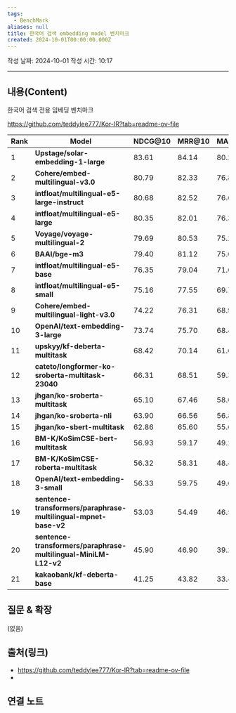 ```yaml
---
tags:
  - BenchMark
aliases: null
title: 한국어 검색 embedding model 벤치마크
created: 2024-10-01T00:00:00.000Z
---
```

작성 날짜: 2024-10-01
작성 시간: 10:17


----
## 내용(Content)

한국어 검색 전용 임베딩 벤치마크

https://github.com/teddylee777/Kor-IR?tab=readme-ov-file

| Rank | Model                                                           | NDCG@10 | MRR@10 | MAP@10 | Recall@10 | Average | Link                                                                                     |
| ---- | --------------------------------------------------------------- | ------- | ------ | ------ | --------- | ------- | ---------------------------------------------------------------------------------------- |
| 1    | **Upstage/solar-embedding-1-large**                             | 83.61   | 84.14  | 80.35  | 88.35     | 84.11   | [📎](https://developers.upstage.ai/docs/apis/embeddings)                                 |
| 2    | **Cohere/embed-multilingual-v3.0**                              | 80.79   | 82.33  | 76.80  | 85.96     | 81.47   | [📎](https://docs.cohere.com/reference/embed)                                            |
| 3    | **intfloat/multilingual-e5-large-instruct**                     | 80.68   | 82.52  | 76.61  | 85.74     | 81.39   | [📎](https://huggingface.co/intfloat/multilingual-e5-large-instruct)                     |
| 4    | **intfloat/multilingual-e5-large**                              | 80.35   | 82.01  | 76.37  | 85.40     | 81.03   | [📎](https://huggingface.co/intfloat/multilingual-e5-large)                              |
| 5    | **Voyage/voyage-multilingual-2**                                | 79.69   | 80.53  | 75.24  | 86.43     | 80.47   | [📎](https://docs.voyageai.com/docs/embeddings)                                          |
| 6    | **BAAI/bge-m3**                                                 | 79.40   | 81.12  | 75.07  | 85.20     | 80.20   | [📎](https://huggingface.co/BAAI/bge-m3)                                                 |
| 7    | **intfloat/multilingual-e5-base**                               | 76.35   | 79.04  | 71.60  | 82.06     | 77.26   | [📎](https://huggingface.co/intfloat/multilingual-e5-base)                               |
| 8    | **intfloat/multilingual-e5-small**                              | 75.16   | 77.55  | 69.78  | 82.17     | 76.16   | [📎](https://huggingface.co/intfloat/multilingual-e5-small)                              |
| 9    | **Cohere/embed-multilingual-light-v3.0**                        | 74.22   | 76.31  | 68.91  | 81.26     | 75.17   | [📎](https://docs.cohere.com/reference/embed)                                            |
| 10   | **OpenAI/text-embedding-3-large**                               | 73.74   | 75.70  | 68.47  | 80.99     | 74.73   | [📎](https://platform.openai.com/docs/guides/embeddings/embedding-models)                |
| 11   | **upskyy/kf-deberta-multitask**                                 | 68.42   | 70.14  | 61.64  | 78.71     | 69.73   | [📎](https://huggingface.co/upskyy/kf-deberta-multitask)                                 |
| 12   | **cateto/longformer-ko-sroberta-multitask-23040**               | 66.31   | 68.51  | 59.34  | 76.62     | 67.69   | [📎](https://huggingface.co/cateto/longformer-ko-sroberta-multitask-23040)               |
| 13   | **jhgan/ko-sroberta-multitask**                                 | 65.10   | 67.46  | 58.03  | 75.41     | 66.50   | [📎](https://huggingface.co/jhgan/ko-sroberta-multitask)                                 |
| 14   | **jhgan/ko-sroberta-nli**                                       | 63.90   | 66.56  | 56.84  | 74.09     | 65.35   | [📎](https://huggingface.co/jhgan/ko-sroberta-nli)                                       |
| 15   | **jhgan/ko-sbert-multitask**                                    | 62.86   | 65.60  | 55.61  | 73.34     | 64.35   | [📎](https://huggingface.co/jhgan/ko-sbert-multitask)                                    |
| 16   | **BM-K/KoSimCSE-bert-multitask**                                | 56.93   | 59.17  | 49.21  | 69.03     | 58.59   | [📎](https://huggingface.co/BM-K/KoSimCSE-bert-multitask)                                |
| 17   | **BM-K/KoSimCSE-roberta-multitask**                             | 56.32   | 58.31  | 48.47  | 68.66     | 57.94   | [📎](https://huggingface.co/BM-K/KoSimCSE-roberta-multitask)                             |
| 18   | **OpenAI/text-embedding-3-small**                               | 56.33   | 59.75  | 49.64  | 65.53     | 57.81   | [📎](https://platform.openai.com/docs/guides/embeddings/embedding-models)                |
| 19   | **sentence-transformers/paraphrase-multilingual-mpnet-base-v2** | 53.03   | 54.49  | 46.52  | 63.25     | 54.32   | [📎](https://huggingface.co/sentence-transformers/paraphrase-multilingual-mpnet-base-v2) |
| 20   | **sentence-transformers/paraphrase-multilingual-MiniLM-L12-v2** | 45.90   | 46.90  | 39.26  | 57.04     | 47.28   | [📎](https://huggingface.co/sentence-transformers/paraphrase-multilingual-MiniLM-L12-v2) |
| 21   | **kakaobank/kf-deberta-base**                                   | 41.25   | 43.82  | 33.45  | 53.42     | 42.99   | [📎](https://huggingface.co/kakaobank/kf-deberta-base)                                   |

## 질문 & 확장

(없음)

## 출처(링크)

- https://github.com/teddylee777/Kor-IR?tab=readme-ov-file
- 
## 연결 노트










